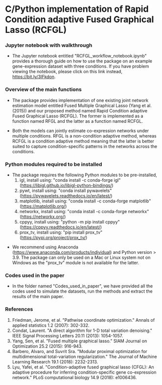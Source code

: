 # C/Python implementation of Rapid Condition adaptive Fused Graphical Lasso (RCFGL)

### Jupyter notebook with walkthrough
- The Jupyter notebook entitled "RCFGL_workflow_notebook.ipynb" provides a thorough guide on how to use the package on an example gene-expression dataset with three conditions. If you have problem viewing the notebook, please click on this link instead, https://bit.ly/3IFkdon.

### Overview of the main functions
- The package provides implementation of one existing joint network estimation model entitled Fused Multiple Graphical Lasso (Yang et al. (2015)) and our proposed method named Rapid Condition adaptive Fused Graphical Lasso (RCFGL). The former is implemented as a function named RFGL and the latter as a function named RCFGL. 

- Both the models can jointly estimate co-expression networks under multiple conditions. RFGL is a non-condition adaptive method, whereas RCFGL is a condition adaptive method meaning that the latter is better suited to capture condition-specific patterns in the networks across the conditions. 


### Python modules required to be installed
- The package requires the following Python modules to be pre-installed,
  1. igl, install using: "conda install -c conda-forge igl"  (https://libigl.github.io/libigl-python-bindings/)
  2. pywt, install using: "conda install pywavelets"  (https://pywavelets.readthedocs.io/en/latest/)
  3. matplotlib, install using: "conda install -c conda-forge matplotlib"  (https://matplotlib.org/)
  4. networkx, install using: "conda install -c conda-forge networkx"  (https://networkx.org/)
  5. cppyy, install using: "python -m pip install cppyy"  (https://cppyy.readthedocs.io/en/latest/)
  6. prox_tv, install using: "pip install prox_tv" (https://pypi.org/project/prox_tv/)

* We recommend using Anaconda (https://www.anaconda.com/products/individual) and Python version > 3.9. The package can only be used on a Mac or Linux system not on Windows as the "prox_tv" module is not available for the latter.

### Codes used in the paper
- In the folder named "Codes_used_in_paper", we have provided all the codes used to simulate the datasets, run the methods and extract the results of the main paper. 


### References

1. Friedman, Jerome, et al. "Pathwise coordinate optimization." Annals of applied statistics 1.2 (2007): 302-332.
2.  Condat, Laurent. "A direct algorithm for 1-D total variation denoising." IEEE Signal Processing Letters 20.11 (2013): 1054-1057.
3. Yang, Sen, et al. "Fused multiple graphical lasso." SIAM Journal on Optimization 25.2 (2015): 916-943.
4. Barbero, Alvaro, and Suvrit Sra. "Modular proximal optimization for multidimensional total-variation regularization." The Journal of Machine Learning Research 19.1 (2018): 2232-2313.
5. Lyu, Yafei, et al. "Condition-adaptive fused graphical lasso (CFGL): An adaptive procedure for inferring condition-specific gene co-expression network." PLoS computational biology 14.9 (2018): e1006436.




